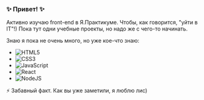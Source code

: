 ### ✨ Привет! ✨

Активно изучаю front-end в Я.Практикуме. Чтобы, как говорится, "уйти в IT"!)
Пока тут одни учебные проекты, но надо же с чего-то начинать.

Знаю я пока не очень много, но уже кое-что знаю:
* ![HTML5](https://img.shields.io/badge/html5-%23E34F26.svg?style=for-the-badge&logo=html5&logoColor=white)
* ![CSS3](https://img.shields.io/badge/css3-%231572B6.svg?style=for-the-badge&logo=css3&logoColor=white)
* ![JavaScript](https://img.shields.io/badge/javascript-%23323330.svg?style=for-the-badge&logo=javascript&logoColor=%23F7DF1E)
* ![React](https://img.shields.io/badge/react-%2320232a.svg?style=for-the-badge&logo=react&logoColor=%2361DAFB)
* ![NodeJS](https://img.shields.io/badge/node.js-6DA55F?style=for-the-badge&logo=node.js&logoColor=white)


:zap: Забавный факт. Как вы уже заметили, я люблю лис)
